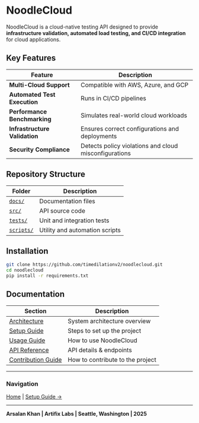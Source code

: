 # NoodleCloud

NoodleCloud is a cloud-native testing API designed to provide **infrastructure validation, automated load testing, and CI/CD integration** for cloud applications.

## Key Features

| Feature                   | Description |
|---------------------------|-------------|
| **Multi-Cloud Support**   | Compatible with AWS, Azure, and GCP |
| **Automated Test Execution** | Runs in CI/CD pipelines |
| **Performance Benchmarking** | Simulates real-world cloud workloads |
| **Infrastructure Validation** | Ensures correct configurations and deployments |
| **Security Compliance**   | Detects policy violations and cloud misconfigurations |

## Repository Structure

| Folder  | Description |
|---------|------------|
| [`docs/`](docs/) | Documentation files |
| [`src/`](src/)  | API source code |
| [`tests/`](tests/) | Unit and integration tests |
| [`scripts/`](scripts/) | Utility and automation scripts |

## Installation

```bash
git clone https://github.com/timedilationv2/noodlecloud.git
cd noodlecloud
pip install -r requirements.txt
```

## Documentation
| Section | Description |
|---------|-------------|
| [Architecture](docs/architecture.md) | System architecture overview |
| [Setup Guide](docs/setup.md) | Steps to set up the project |
| [Usage Guide](docs/usage.md) | How to use NoodleCloud |
| [API Reference](docs/api_reference.md) | API details & endpoints |
| [Contribution Guide](docs/contributing.md) | How to contribute to the project |

---

### Navigation  
[Home](README.md) | [Setup Guide →](docs/setup.md)

---

**Arsalan Khan | Artifix Labs | Seattle, Washington | 2025**
